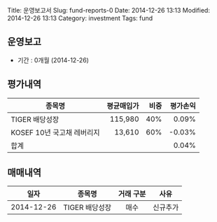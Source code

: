 Title: 운영보고서
Slug: fund-reports-0
Date: 2014-12-26 13:13
Modified: 2014-12-26 13:13
Category: investment
Tags: fund

## 운영보고
- 기간 : 0개월 (2014-12-26)

## 평가내역 
| 종목명                     | 평균매입가 | 비중 | 평가손익 |
|----------------------------|-----------:|-----:|---------:|
| TIGER  배당성장            | 115,980    | 40%  | 0.09%    |
| KOSEF 10년 국고채 레버리지 | 13,610     | 60%  | -0.03%   |
| 합계                       |            |      | 0.04%    |

## 매매내역
| 일자       | 종목명          | 거래 구분 | 사유     |
|------------|-----------------|:---------:|:--------:|
| 2014-12-26 | TIGER  배당성장 | 매수      | 신규추가 |

